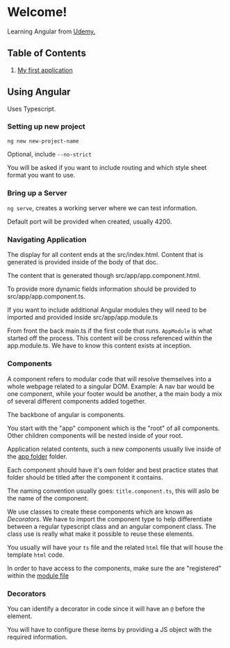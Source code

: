# Welcome!

Learning Angular from [Udemy.](https://www.udemy.com/course/the-complete-guide-to-angular-2/learn/lecture/6655598#overview)

## Table of Contents

1. [My first application](./my-first-app/README.md)

## Using Angular

Uses Typescript.

### Setting up new project

`ng new new-project-name`

Optional, include `--no-strict`

You will be asked if you want to include routing and which style sheet format you want to use.

### Bring up a Server

`ng serve`, creates a working server where we can test information.

Default port will be provided when created, usually 4200.

### Navigating Application

The display for all content ends at the src/index.html. Content that is generated is provided inside of the body of that doc.

The content that is generated though src/app/app.component.html.

To provide more dynamic fields information should be provided to src/app/app.component.ts.

If you want to include additional Angular modules they will need to be imported and provided inside src/app/app.module.ts

From front the back main.ts if the first code that runs. `AppModule` is what started off the process. This content will be cross referenced within the app.module.ts. We have to know this content exists at inception.

### Components

A component refers to modular code that will resolve themselves into a whole webpage related to a singular DOM. Example: A nav bar would be one component, while your footer would be another, a the main body a mix of several different components added together.

The backbone of angular is components.

You start with the "app" component which is the "root" of all components. Other children components will be nested inside of your root.

Application related contents, such a new components usually live inside of the [app folder](`./my-first-app/src/app`) folder.

Each component should have it's own folder and best practice states that folder should be titled after the component it contains.

The naming convention usually goes: `title.component.ts`, this will aslo be the name of the component.

We use classes to create these components which are known as *Decorators*. We have to import the component type to help differentiate between a regular typescript class and an angular component class. The class use is really what make it possible to reuse these elements.

You usually will have your `ts` file and the related `html` file that will house the template `html` code.

In order to have access to the components, make sure the are "registered" within the [module file](`./my-first-app/src/app/app.module.ts`)

### Decorators

You can identify a decorator in code since it will have an `@` before the element.

You will have to configure these items by providing a JS object with the required information.
